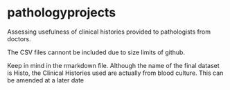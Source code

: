 # pathologyprojects
Assessing usefulness of clinical histories provided to pathologists from doctors.


The CSV files cannont be included due to size limits of github.

Keep in mind in the rmarkdown file. Although the name of the final dataset is Histo, the Clinical Histories used are actually from blood culture. This can be amended at a later date
